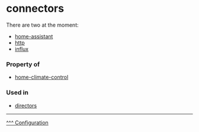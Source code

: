connectors
==
There are two at the moment:
* [home-assistant](./home-assistant.md)
* [http](./http.md)
* [influx](./influx.md)

### Property of
* [home-climate-control](./home-climate-control.md)

### Used in
* [directors](./directors.md)

---
[^^^ Configuration](./index.md)
